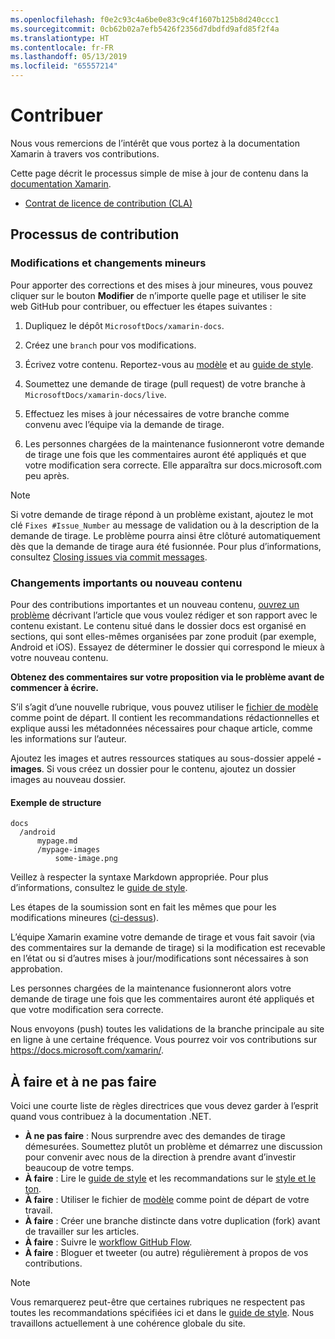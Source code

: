 ```yaml
---
ms.openlocfilehash: f0e2c93c4a6be0e83c9c4f1607b125b8d240ccc1
ms.sourcegitcommit: 0cb62b02a7efb5426f2356d7dbdfd9afd85f2f4a
ms.translationtype: HT
ms.contentlocale: fr-FR
ms.lasthandoff: 05/13/2019
ms.locfileid: "65557214"
---
```

# <a name="contributing"></a>Contribuer

Nous vous remercions de l’intérêt que vous portez à la documentation Xamarin à travers vos contributions.

Cette page décrit le processus simple de mise à jour de contenu dans la [documentation Xamarin](https://docs.microsoft.com/xamarin).

* [Contrat de licence de contribution (CLA)](LICENSE)

## <a name="process-for-contributing"></a>Processus de contribution

### <a name="small-changes--edits"></a>Modifications et changements mineurs

Pour apporter des corrections et des mises à jour mineures, vous pouvez cliquer sur le bouton **Modifier** de n’importe quelle page et utiliser le site web GitHub pour contribuer, ou effectuer les étapes suivantes :

1. Dupliquez le dépôt `MicrosoftDocs/xamarin-docs`.

2. Créez une `branch` pour vos modifications.

3. Écrivez votre contenu. Reportez-vous au [modèle](contributing-guidelines/template.md) et au [guide de style](contributing-guidelines/voice-tone.md).

4. Soumettez une demande de tirage (pull request) de votre branche à `MicrosoftDocs/xamarin-docs/live`.

5. Effectuez les mises à jour nécessaires de votre branche comme convenu avec l’équipe via la demande de tirage.

6. Les personnes chargées de la maintenance fusionneront votre demande de tirage une fois que les commentaires auront été appliqués et que votre modification sera correcte. Elle apparaîtra sur docs.microsoft.com peu après.


> [!NOTE]
> Si votre demande de tirage répond à un problème existant, ajoutez le mot clé `Fixes #Issue_Number` au message de validation ou à la description de la demande de tirage. Le problème pourra ainsi être clôturé automatiquement dès que la demande de tirage aura été fusionnée. Pour plus d’informations, consultez [Closing issues via commit messages](https://help.github.com/articles/closing-issues-via-commit-messages/).


### <a name="big-changes-or-new-content"></a>Changements importants ou nouveau contenu

Pour des contributions importantes et un nouveau contenu, [ouvrez un problème](https://github.com/MicrosoftDocs/xamarin-docs/issues) décrivant l’article que vous voulez rédiger et son rapport avec le contenu existant. Le contenu situé dans le dossier docs est organisé en sections, qui sont elles-mêmes organisées par zone produit (par exemple, Android et iOS). Essayez de déterminer le dossier qui correspond le mieux à votre nouveau contenu. 

**Obtenez des commentaires sur votre proposition via le problème avant de commencer à écrire.**

S’il s’agit d’une nouvelle rubrique, vous pouvez utiliser le [fichier de modèle](../contributing-guidelines/template.md) comme point de départ. Il contient les recommandations rédactionnelles et explique aussi les métadonnées nécessaires pour chaque article, comme les informations sur l’auteur.

Ajoutez les images et autres ressources statiques au sous-dossier appelé **<mypage>-images**. Si vous créez un dossier pour le contenu, ajoutez un dossier images au nouveau dossier.

#### <a name="example-structure"></a>Exemple de structure

    docs
      /android
          mypage.md
          /mypage-images
              some-image.png

Veillez à respecter la syntaxe Markdown appropriée. Pour plus d’informations, consultez le [guide de style](../contributing-guidelines/template.md).

Les étapes de la soumission sont en fait les mêmes que pour les modifications mineures ([ci-dessus](#process-for-contributing)).

L’équipe Xamarin examine votre demande de tirage et vous fait savoir (via des commentaires sur la demande de tirage) si la modification est recevable en l’état ou si d’autres mises à jour/modifications sont nécessaires à son approbation.

Les personnes chargées de la maintenance fusionneront alors votre demande de tirage une fois que les commentaires auront été appliqués et que votre modification sera correcte.

Nous envoyons (push) toutes les validations de la branche principale au site en ligne à une certaine fréquence. Vous pourrez voir vos contributions sur https://docs.microsoft.com/xamarin/.

## <a name="dos-and-donts"></a>À faire et à ne pas faire

Voici une courte liste de règles directrices que vous devez garder à l’esprit quand vous contribuez à la documentation .NET.

- **À ne pas faire** : Nous surprendre avec des demandes de tirage démesurées. Soumettez plutôt un problème et démarrez une discussion pour convenir avec nous de la direction à prendre avant d’investir beaucoup de votre temps.
- **À faire** : Lire le [guide de style](../contributing-guidelines/template.md) et les recommandations sur le [style et le ton](../contributing-guidelines/voice-tone.md).
- **À faire** : Utiliser le fichier de [modèle](../contributing-guidelines/template.md) comme point de départ de votre travail.
- **À faire** : Créer une branche distincte dans votre duplication (fork) avant de travailler sur les articles.
- **À faire** : Suivre le [workflow GitHub Flow](https://guides.github.com/introduction/flow/).
- **À faire** : Bloguer et tweeter (ou autre) régulièrement à propos de vos contributions.

> [!NOTE]
> Vous remarquerez peut-être que certaines rubriques ne respectent pas toutes les recommandations spécifiées ici et dans le [guide de style](./contributing-guidelines/template.md). Nous travaillons actuellement à une cohérence globale du site. 


